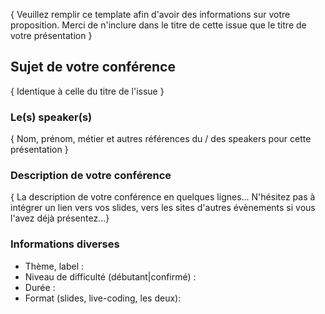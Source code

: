 { Veuillez remplir ce template afin d'avoir des informations sur votre proposition.
Merci de n'inclure dans le titre de cette issue que le titre de votre présentation }

## Sujet de votre conférence
{ Identique à celle du titre de l'issue }

### Le(s) speaker(s)
{ Nom, prénom, métier et autres références du / des speakers pour cette présentation }

### Description de votre conférence
{ La description de votre conférence en quelques lignes... 
N'hésitez pas à intégrer un lien vers vos slides, vers les sites d'autres évènements si vous l'avez déjà présentez...}

### Informations diverses
* Thème, label :
* Niveau de difficulté (débutant|confirmé) :
* Durée : 
* Format (slides, live-coding, les deux): 
